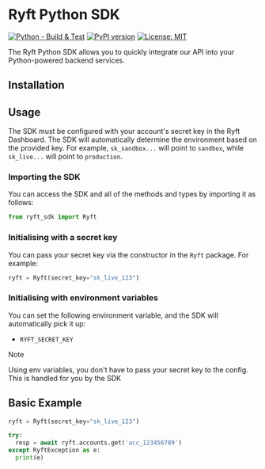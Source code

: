 # Ryft Python SDK

[![Python - Build & Test](https://github.com/RyftPay/ryft-python/actions/workflows/build-and-test.yml/badge.svg)](https://github.com/RyftPay/ryft-python/actions/workflows/build-and-test.yml)
[![PyPI version](https://badge.fury.io/py/ryft-sdk.svg)](https://badge.fury.io/py/ryft-sdk)
[![License: MIT](https://img.shields.io/badge/License-MIT-blue.svg)](LICENSE)

The Ryft Python SDK allows you to quickly integrate our API into your Python-powered backend services.

## Installation

## Usage

The SDK must be configured with your account's secret key in the Ryft Dashboard. The SDK will automatically determine the environment based on the provided key. For example, `sk_sandbox...` will point to `sandbox`, while `sk_live...` will point to `production`.

### Importing the SDK

You can access the SDK and all of the methods and types by importing it as follows:

```python
from ryft_sdk import Ryft
```

### Initialising with a secret key

You can pass your secret key via the constructor in the `Ryft` package. For example:

```python
ryft = Ryft(secret_key="sk_live_123")
```

### Initialising with environment variables

You can set the following environment variable, and the SDK will automatically pick it up:

* `RYFT_SECRET_KEY`

> [!NOTE]
> Using env variables, you don't have to pass your secret key to the config. This is handled for you by the SDK

## Basic Example

```python
ryft = Ryft(secret_key="sk_live_123")

try:
  resp = await ryft.accounts.get('acc_123456789')
except RyftException as e:
  print(e)
```
